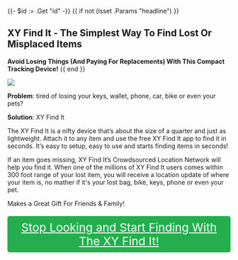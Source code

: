 {{- $id := .Get "id" -}}
{{ if not (isset .Params "headline") }}
## XY Find It - The Simplest Way To Find Lost Or Misplaced Items

**Avoid Losing Things (And Paying For Replacements) With This Compact Tracking Device!**
{{ end }}

[![](/list/xy-find-it-title.jpg)](https://t.gadgetadvisers.com/click/{{$id}})

**Problem**: tired of losing your keys, wallet, phone, car, bike or even your pets?

**Solution**: XY Find It

The XY Find It is a nifty device that’s about the size of a quarter and just as lightweight. Attach it to any item and use the free XY Find It app to find it in seconds. It’s easy to setup, easy to use and starts finding items in seconds! 

If an item goes missing, XY Find It’s Crowdsourced Location Network will help you find it. When one of the millions of XY Find It users comes within 300 foot range of your lost item, you will receive a location update of where your item is, no mather if it's your lost bag, bike, keys, phone or even your pet.

Makes a Great Gift For Friends & Family! 

<a href="(https://t.gadgetadvisers.com/click/{{$id}})" style="color: white;">
   <div style="text-align:center;background-color:#25ae4e;margin-bottom:20px;margin-top:20px;width: 100%;-webkit-border-radius: 5px;">
      <div style="color: white; padding: 10px;font-size: 26px;">
      Stop Looking and Start Finding With The XY Find It!
      </div>
   </div>
</a>
